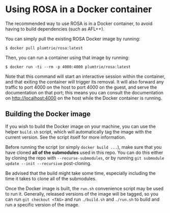 # Using ROSA in a Docker container
The recommended way to use ROSA is in a Docker container, to avoid having to build dependencies
(such as AFL++).

You can simply pull the existing ROSA Docker image by running:
```console
$ docker pull plumtrie/rosa:latest
```
Then, you can run a container using that image by running:
```console
$ docker run -ti --rm -p 4000:4000 plumtrie/rosa:latest
```
Note that this command will start an interactive session within the container, and that exiting
the container will trigger its removal. It will also forward any traffic to port 4000 on the host
to port 4000 on the guest, and serve the documentation on that port; this means you can consult the
documentation on <http://localhost:4000> on the host while the Docker container is running.

## Building the Docker image
If you wish to build the Docker image on your machine, you can use the helper `build.sh` script,
which will automatically tag the image with the current version. See the script itself for more
information.

Before running the script (or simply `docker build ...`), make sure that you have cloned **all of
the submodules** used in this repo. You can do this either by cloning the repo with
`--recurse-submodules`, or by running `git submodule update --init --recursive` post-cloning.

<div class="warning">
    Be advised that the build might take some time, especially including the time it takes to clone
    all of the submodules.
</div>

Once the Docker image is built, the `run.sh` convenience script may be used to run it. Generally,
released versions of the image will be tagged, so you can run `git checkout <TAG>` and run
`./build.sh` and `./run.sh` to build and run a specific version of the image.
